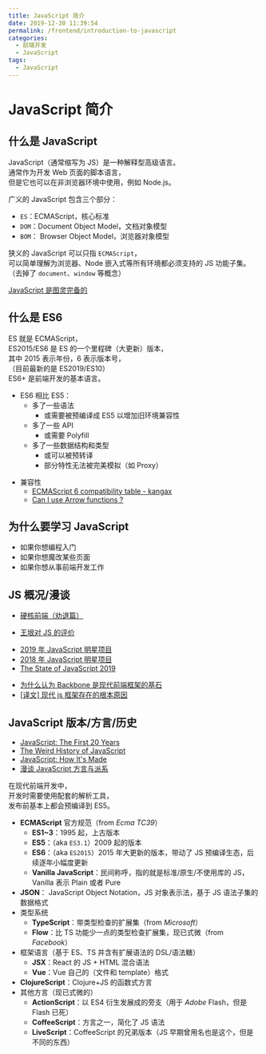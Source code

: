 ```yaml
---
title: JavaScript 简介
date: 2019-12-30 11:39:54
permalink: /frontend/introduction-to-javascript
categories:
  - 前端开发
  - JavaScript
tags:
  - JavaScript
---
```


# JavaScript 简介

## 什么是 JavaScript

JavaScript（通常缩写为 JS）是一种解释型高级语言。  
通常作为开发 Web 页面的脚本语言，  
但是它也可以在非浏览器环境中使用，例如 Node.js。

广义的 JavaScript 包含三个部分：

- `ES`：ECMAScript，核心标准
- `DOM`：Document Object Model，文档对象模型
- `BOM`： Browser Object Model，浏览器对象模型

狭义的 JavaScript 可以只指 `ECMAScript`，  
可以简单理解为浏览器、Node 嵌入式等所有环境都必须支持的 JS 功能子集。  
（去掉了 `document`、`window` 等概念）

[JavaScript 是图灵完备的](https://www.freecodecamp.org/news/javascript-is-turing-complete-explained-41a34287d263/)

## 什么是 ES6

ES 就是 ECMAScript，  
ES2015/ES6 是 ES 的一个里程碑（大更新）版本，  
其中 2015 表示年份，6 表示版本号，  
（目前最新的是 ES2019/ES10）  
ES6+ 是前端开发的基本语言。

- ES6 相比 ES5：
  - 多了一些语法
    - 或需要被预编译成 ES5 以增加旧环境兼容性
  - 多了一些 API
    - 或需要 Polyfill
  - 多了一些数据结构和类型
    - 或可以被预转译
    - 部分特性无法被完美模拟（如 Proxy）

* 兼容性
  - [ECMAScript 6 compatibility table - kangax](https://kangax.github.io/compat-table/)
  - [Can I use <u>Arrow functions</u> ?](https://caniuse.com/#search=Arrow%20functions)

## 为什么要学习 JavaScript

- 如果你想编程入门
- 如果你想魔改某些页面
- 如果你想从事前端开发工作

## JS 概况/漫谈

- [硬核前端（劝退篇）](/frontend/frontend-hardcore-overview)

- [王垠对 JS 的评价](https://zhuanlan.zhihu.com/p/54821270)

* [2019 年 JavaScript 明星项目](https://risingstars.js.org/2019/zh)
* [2018 年 JavaScript 明星项目](https://risingstars.js.org/2018/zh)
* [The State of JavaScript 2019](https://2019.stateofjs.com/zh/)

- [为什么认为 Backbone 是现代前端框架的基石](https://zhuanlan.zhihu.com/p/30982369)
- [[译文] 现代 js 框架存在的根本原因](https://juejin.im/post/5b111436e51d4506d06205fd)

## JavaScript 版本/方言/历史

- [JavaScript: The First 20 Years](https://zenodo.org/record/3710954)
- [The Weird History of JavaScript](https://www.youtube.com/watch?v=Sh6lK57Cuk4)
- [JavaScript: How It's Made](https://www.youtube.com/watch?v=FSs_JYwnAdI)
- [漫谈 JavaScript 方言与派系](https://www.blackglory.me/javascript-dialects-and-factions/)

在现代前端开发中，  
开发时需要使用配套的解析工具，  
发布前基本上都会预编译到 ES5。

- **ECMAScript** 官方规范（from _Ecma TC39_）
  - **ES1~3**：1995 起，上古版本
  - **ES5**：（aka `ES3.1`）2009 起的版本
  - **ES6**：（aka `ES2015`）2015 年大更新的版本，带动了 JS 预编译生态，后续逐年小幅度更新
  - **Vanilla JavaScript**：民间称呼，指的就是标准/原生/不使用库的 JS，Vanilla 表示 Plain 或者 Pure
- **JSON**： JavaScript Object Notation，JS 对象表示法，基于 JS 语法子集的数据格式
- 类型系统
  - **TypeScript**：带类型检查的扩展集（from _Microsoft_）
  - **Flow**：比 TS 功能少一点的类型检查扩展集，现已式微（from _Facebook_）
- 框架语言（基于 ES、TS 并含有扩展语法的 DSL/语法糖）
  - **JSX**：React 的 JS + HTML 混合语法
  - **Vue**：Vue 自己的（文件和 template）格式
- **ClojureScript**：Clojure+JS 的函数式方言
- 其他方言（现已式微的）
  - **ActionScript**：以 ES4 衍生发展成的旁支（用于 _Adobe_ Flash，但是 Flash 已死）
  - **CoffeeScript**：方言之一，简化了 JS 语法
  - **LiveScript**：CoffeeScript 的兄弟版本（JS 早期曾用名也是这个，但是不同的东西）
